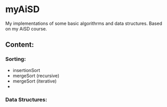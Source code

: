 # myAiSD

My implementations of some basic algorithrms and data structures.
Based on my AiSD course.

## Content:

### Sorting:
- insertionSort
- mergeSort (recursive)
- mergeSort (iterative)
- 
### Data Structures:
